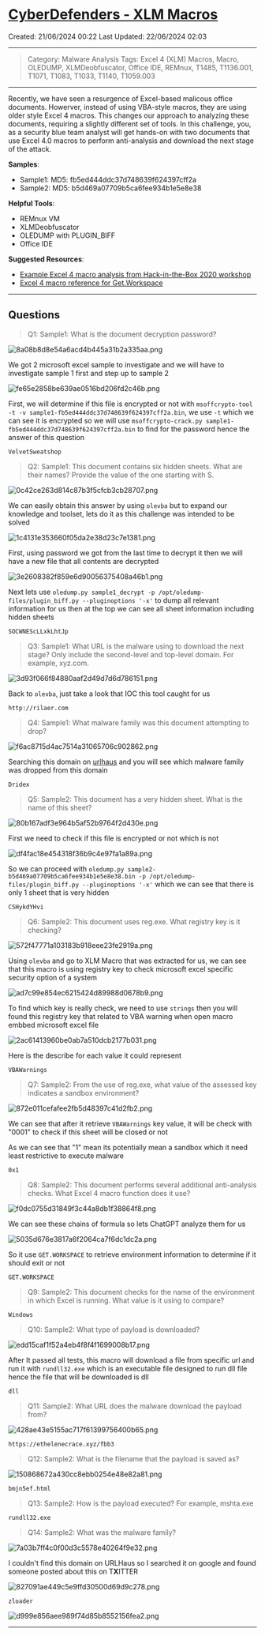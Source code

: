 # [CyberDefenders - XLM Macros](https://cyberdefenders.org/blueteam-ctf-challenges/xlm-macros/)
Created: 21/06/2024 00:22
Last Updated: 22/06/2024 02:03
* * *
>Category: Malware Analysis
>Tags: Excel 4 (XLM) Macros, Macro, OLEDUMP, XLMDeobfuscator, Office IDE, REMnux, T1485, T1136.001, T1071, T1083, T1033, T1140, T1059.003
* * *
Recently, we have seen a resurgence of Excel-based malicous office documents. Howerver, instead of using VBA-style macros, they are using older style Excel 4 macros. This changes our approach to analyzing these documents, requiring a slightly different set of tools. In this challenge, you, as a security blue team analyst will get hands-on with two documents that use Excel 4.0 macros to perform anti-analysis and download the next stage of the attack.

**Samples**:
- Sample1: MD5: fb5ed444ddc37d748639f624397cff2a
- Sample2: MD5: b5d469a07709b5ca6fee934b1e5e8e38

**Helpful Tools**:
- REMnux VM
- XLMDeobfuscator
- OLEDUMP with PLUGIN_BIFF
- Office IDE

**Suggested Resources**:
- [Example Excel 4 macro analysis from Hack-in-the-Box 2020 workshop](https://youtu.be/_rlEpPwSIoc?t=6421)
- [Excel 4 macro reference for Get.Workspace](https://0xevilc0de.com/excel-4-macros-get-workspace-reference/)
* * *
## Questions
> Q1: Sample1: What is the document decryption password?

![8a08b8d8e54a6acd4b445a31b2a335aa.png](/_resources/8a08b8d8e54a6acd4b445a31b2a335aa.png)

We got 2 microsoft excel sample to investigate and we will have to investigate sample 1 first and step up to sample 2 

![fe65e2858be639ae0516bd206fd2c46b.png](/_resources/fe65e2858be639ae0516bd206fd2c46b.png)

First, we will determine if this file is encrypted or not with `msoffcrypto-tool -t -v sample1-fb5ed444ddc37d748639f624397cff2a.bin`, we use `-t` which we can see it is encrypted so we will use `msoffcrypto-crack.py sample1-fb5ed444ddc37d748639f624397cff2a.bin` to find for the password hence the answer of this question

```
VelvetSweatshop
```

> Q2: Sample1: This document contains six hidden sheets. What are their names? Provide the value of the one starting with S.

![0c42ce263d814c87b3f5cfcb3cb28707.png](/_resources/0c42ce263d814c87b3f5cfcb3cb28707.png)

We can easily obtain this answer by using `olevba` but to expand our knowledge and toolset, lets do it as this challenge was intended to be solved

![1c4131e353660f05da2e38d23c7e1381.png](/_resources/1c4131e353660f05da2e38d23c7e1381.png)

First, using password we got from the last time to decrypt it then we will have a new file that all contents are decrypted 

![3e2608382f859e6d90056375408a46b1.png](/_resources/3e2608382f859e6d90056375408a46b1.png)

Next lets use `oledump.py sample1_decrypt -p /opt/oledump-files/plugin_biff.py --pluginoptions '-x'` to dump all relevant information for us then at the top we can see all sheet information including hidden sheets

```
SOCWNEScLLxkLhtJp
```

> Q3: Sample1: What URL is the malware using to download the next stage? Only include the second-level and top-level domain. For example, xyz.com.

![3d93f066f84880aaf2d49d7d6d786151.png](/_resources/3d93f066f84880aaf2d49d7d6d786151.png)

Back to `olevba`, just take a look that IOC this tool caught for us

```
http://rilaer.com
```

> Q4: Sample1: What malware family was this document attempting to drop?

![f6ac8715d4ac7514a31065706c902862.png](/_resources/f6ac8715d4ac7514a31065706c902862.png)

Searching this domain on [urlhaus](https://urlhaus.abuse.ch/browse.php?search=rilaer.com) and you will see which malware family was dropped from this domain

```
Dridex
```

> Q5: Sample2: This document has a very hidden sheet. What is the name of this sheet?

![80b167adf3e964b5af52b9764f2d430e.png](/_resources/80b167adf3e964b5af52b9764f2d430e.png)

First we need to check if this file is encrypted or not which is not

![df4fac18e454318f36b9c4e97fa1a89a.png](/_resources/df4fac18e454318f36b9c4e97fa1a89a.png)

So we can proceed with `oledump.py sample2-b5d469a07709b5ca6fee934b1e5e8e38.bin -p /opt/oledump-files/plugin_biff.py --pluginoptions '-x'` which we can see that there is only 1 sheet that is very hidden

```
CSHykdYHvi
```

> Q6: Sample2: This document uses reg.exe. What registry key is it checking?

![572f47771a103183b918eee23fe2919a.png](/_resources/572f47771a103183b918eee23fe2919a.png)

Using `olevba` and go to XLM Macro that was extracted for us, we can see that this macro is using registry key to check microsoft excel specific security option of a system

![ad7c99e854ec6215424d89988d0678b9.png](/_resources/ad7c99e854ec6215424d89988d0678b9.png)

To find which key is really check, we need to use `strings` then you will found this registry key that related to VBA warning when open macro embbed microsoft excel file

![2ac61413960be0ab7a510dcb2177b031.png](/_resources/2ac61413960be0ab7a510dcb2177b031.png)

Here is the describe for each value it could represent

```
VBAWarnings
```

> Q7: Sample2: From the use of reg.exe, what value of the assessed key indicates a sandbox environment?

![872e011cefafee2fb5d48397c41d2fb2.png](/_resources/872e011cefafee2fb5d48397c41d2fb2.png)

We can see that after it retrieve `VBAWarnings` key value, it will be check with "0001" to check if this sheet will be closed or not

As we can see that "1" mean its potentially mean a sandbox which it need least restrictive to execute malware

```
0x1
```

> Q8: Sample2: This document performs several additional anti-analysis checks. What Excel 4 macro function does it use?

![f0dc0755d31849f3c44a8db1f38864f8.png](/_resources/f0dc0755d31849f3c44a8db1f38864f8.png)

We can see these chains of formula so lets ChatGPT analyze them for us

![5035d676e3817a6f2064ca7f6dc1dc2a.png](/_resources/5035d676e3817a6f2064ca7f6dc1dc2a.png)

So it use `GET.WORKSPACE` to retrieve environment information to determine if it should exit or not 

```
GET.WORKSPACE
```

> Q9: Sample2: This document checks for the name of the environment in which Excel is running. What value is it using to compare?
```
Windows
```

> Q10: Sample2: What type of payload is downloaded?

![edd15caf1f52a4eb4f8f4f1699008b17.png](/_resources/edd15caf1f52a4eb4f8f4f1699008b17.png)

After It passed all tests, this macro will download a file from specific url and run it with `rundll32.exe` which is an executable file designed to run dll file hence the file that will be downloaded is dll 

```
dll
```

> Q11: Sample2: What URL does the malware download the payload from?

![428ae43e5155ac717f61399756400b65.png](/_resources/428ae43e5155ac717f61399756400b65.png)
```
https://ethelenecrace.xyz/fbb3
```

> Q12: Sample2: What is the filename that the payload is saved as?

![150868672a430cc8ebb0254e48e82a81.png](/_resources/150868672a430cc8ebb0254e48e82a81.png)
```
bmjn5ef.html
```

> Q13: Sample2: How is the payload executed? For example, mshta.exe
```
rundll32.exe
```

> Q14: Sample2: What was the malware family?

![7a03b7ff4c0f00d3c5578e40264f9e32.png](/_resources/7a03b7ff4c0f00d3c5578e40264f9e32.png)

I couldn't find this domain on URLHaus so I searched it on google and found someone posted about this on T**X**ITTER

![827091ae449c5e9ffd30500d69d9c278.png](/_resources/827091ae449c5e9ffd30500d69d9c278.png)
```
zloader
```

![d999e856aee989f74d85b8552156fea2.png](/_resources/d999e856aee989f74d85b8552156fea2.png)
* * *
